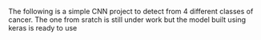 The following is a simple CNN project to detect from 4 different classes of cancer. The one from sratch is still under work but the model built using keras is ready to use

